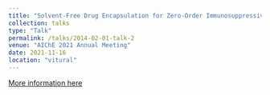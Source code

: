 ```yaml
---
title: "Solvent-Free Drug Encapsulation for Zero-Order Immunosuppressive Delivery from Three-Dimensional Devices"
collection: talks
type: "Talk"
permalink: /talks/2014-02-01-talk-2
venue: "AIChE 2021 Annual Meeting"
date: 2021-11-16
location: "vitural"
---
```


[More information here](https://www.aiche.org/academy/conferences/aiche-annual-meeting/2021/proceeding/paper/575a-solvent-free-drug-encapsulation-zero-order-immunosuppressive-delivery-three-dimensional-devices)
